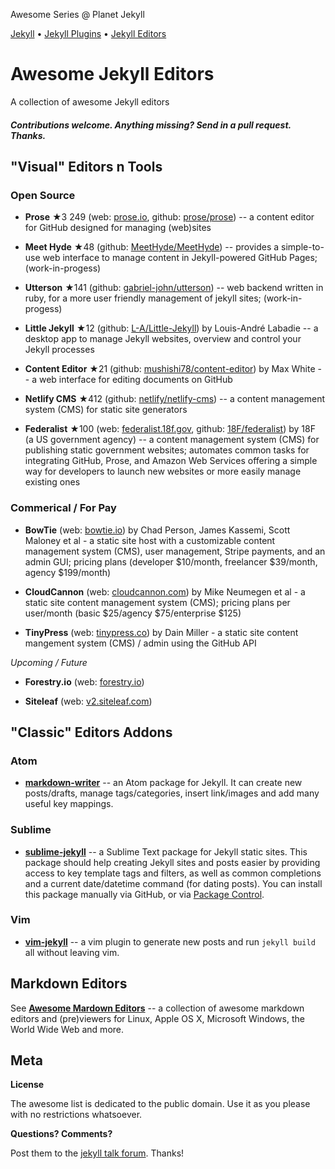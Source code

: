 Awesome Series @ Planet Jekyll

[Jekyll](https://github.com/planetjekyll/awesome-jekyll) •
[Jekyll Plugins](https://github.com/planetjekyll/awesome-jekyll-plugins) •
[Jekyll Editors](https://github.com/planetjekyll/awesome-jekyll-editors)


# Awesome Jekyll Editors


A collection of awesome Jekyll editors


#### _Contributions welcome. Anything missing? Send in a pull request. Thanks._



## "Visual" Editors n Tools

### Open Source

- **Prose** ★3 249 (web: [prose.io](http://prose.io), github: [prose/prose](https://github.com/prose/prose)) -- a content editor for GitHub designed for managing (web)sites

- **Meet Hyde** ★48 (github: [MeetHyde/MeetHyde](https://github.com/MeetHyde/MeetHyde)) -- provides a simple-to-use web interface to manage content in Jekyll-powered GitHub Pages; (work-in-progess)

- **Utterson** ★141 (github: [gabriel-john/utterson](https://github.com/gabriel-john/utterson)) -- web backend written in ruby, for a more user friendly management of jekyll sites; (work-in-progess)

- **Little Jekyll** ★12 (github: [L-A/Little-Jekyll](https://github.com/L-A/Little-Jekyll)) by Louis-André Labadie -- a desktop app to manage Jekyll websites, overview and control your Jekyll processes

- **Content Editor** ★21 (github: [mushishi78/content-editor](https://github.com/mushishi78/content-editor)) by Max White -- a web interface for editing documents on GitHub

- **Netlify CMS** ★412 (github: [netlify/netlify-cms](https://github.com/netlify/netlify-cms)) -- a content management system (CMS) for static site generators

- **Federalist** ★100 (web: [federalist.18f.gov](https://federalist.18f.gov), github: [18F/federalist](https://github.com/18F/federalist)) by 18F (a US government agency) -- a content management system (CMS) for publishing static government websites; automates common tasks for integrating GitHub, Prose, and Amazon Web Services offering a simple way for developers to launch new websites or more easily manage existing ones


### Commerical / For Pay

- **BowTie** (web: [bowtie.io](https://bowtie.io)) by Chad Person, James Kassemi, Scott Maloney et al  - a static site host with a customizable content management system (CMS), user management, Stripe payments, and an admin GUI; pricing plans (developer $10/month, freelancer $39/month, agency $199/month)

- **CloudCannon** (web: [cloudcannon.com](http://cloudcannon.com)) by Mike Neumegen et al  - a static site content management system (CMS); pricing plans per user/month (basic $25/agency $75/enterprise	$125)

- **TinyPress** (web: [tinypress.co](https://tinypress.co)) by Dain Miller - a static site content mangement system (CMS) / admin using the GitHub API

_Upcoming / Future_

- **Forestry.io** (web: [forestry.io](https://forestry.io))

- **Siteleaf** (web: [v2.siteleaf.com](http://v2.siteleaf.com))


## "Classic" Editors Addons

### Atom

- [**markdown-writer**](https://atom.io/packages/markdown-writer) -- an Atom package for Jekyll. It can create new posts/drafts, manage tags/categories, insert link/images and add many useful key mappings.


### Sublime

- [**sublime-jekyll**](https://github.com/23maverick23/sublime-jekyll) -- a Sublime Text package for Jekyll static sites. This package should help creating Jekyll sites and posts easier by providing access to key template tags and filters, as well as common completions and a current date/datetime command (for dating posts). You can install this package manually via GitHub, or via [Package Control](https://packagecontrol.io/packages/Jekyll).

### Vim

- [**vim-jekyll**](https://github.com/parkr/vim-jekyll) -- a vim plugin to generate new posts and run `jekyll build` all without leaving vim.



## Markdown Editors

See [**Awesome Mardown Editors**](https://github.com/writekit/awesome-markdown-editors) -- a collection of awesome markdown editors and (pre)viewers for Linux, Apple OS X, Microsoft Windows, the World Wide Web and more.


## Meta

**License**

The awesome list is dedicated to the public domain. Use it as you please with no restrictions whatsoever.

**Questions? Comments?**

Post them to the [jekyll talk forum](http://talk.jekyllrb.com). Thanks!
